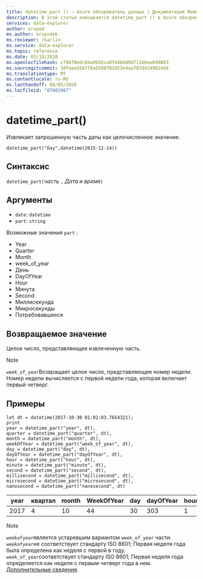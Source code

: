 ```yaml
---
title: datetime_part () — Azure обозреватель данных | Документация Майкрософт
description: В этой статье описывается datetime_part () в Azure обозреватель данных.
services: data-explorer
author: orspod
ms.author: orspodek
ms.reviewer: rkarlin
ms.service: data-explorer
ms.topic: reference
ms.date: 03/18/2020
ms.openlocfilehash: c786f0edc94a9b92ca0f4484d0d71166ee699883
ms.sourcegitcommit: 3dfaaa5567f8a5598702d52e4aa787d4249824d4
ms.translationtype: MT
ms.contentlocale: ru-RU
ms.lasthandoff: 08/05/2020
ms.locfileid: "87803987"
---
```

# <a name="datetime_part"></a>datetime_part()

Извлекает запрошенную часть даты как целочисленное значение.

```kusto
datetime_part("Day",datetime(2015-12-14))
```

## <a name="syntax"></a>Синтаксис

`datetime_part(`*часть* `,` *Дата и время*`)`

## <a name="arguments"></a>Аргументы

* `date`: `datetime`
* `part`: `string`

Возможные значения `part` : 
* Year
* Quarter
* Month
* week_of_year
* День
* DayOfYear
* Hour
* Минута
* Second
* Миллисекунда
* Микросекунды
* Потребовавшееся

## <a name="returns"></a>Возвращаемое значение

Целое число, представляющее извлеченную часть.

> [!NOTE]
> `week_of_year`Возвращает целое число, представляющее номер недели. Номер недели вычисляется с первой недели года, которая включает первый четверг.

## <a name="examples"></a>Примеры

```kusto
let dt = datetime(2017-10-30 01:02:03.7654321); 
print 
year = datetime_part("year", dt),
quarter = datetime_part("quarter", dt),
month = datetime_part("month", dt),
weekOfYear = datetime_part("week_of_year", dt),
day = datetime_part("day", dt),
dayOfYear = datetime_part("dayOfYear", dt),
hour = datetime_part("hour", dt),
minute = datetime_part("minute", dt),
second = datetime_part("second", dt),
millisecond = datetime_part("millisecond", dt),
microsecond = datetime_part("microsecond", dt),
nanosecond = datetime_part("nanosecond", dt)

```

|year|квартал|month|WeekOfYear|day|dayOfYear|hour|minute|second|миллисекунда|микросекунда|наносекунда|
|---|---|---|---|---|---|---|---|---|---|---|---|
|2017|4|10|44|30|303|1|2|3|765|765432|765432100|

> [!NOTE]
> `weekofyear`является устаревшим вариантом `week_of_year` части. `weekofyear`не соответствует стандарту ISO 8601; Первая неделя года была определена как неделя с первой в году.
> `week_of_year`соответствует стандарту ISO 8601; Первая неделя года определяется как неделя с первым четверг года в нем. [Дополнительные сведения](https://en.wikipedia.org/wiki/ISO_8601#Week_dates).